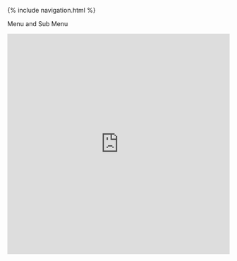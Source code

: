 {% include navigation.html %}

Menu and Sub Menu

<iframe frameborder="0" width="100%" height="500px" src="https://replit.com/@RitvikKeerthi/MenuSubMenu?embed=true"></iframe>
